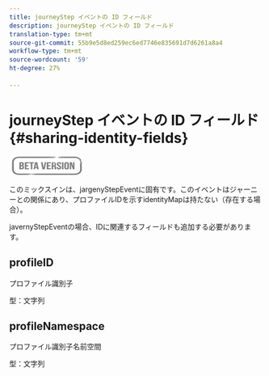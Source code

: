 ```yaml
---
title: journeyStep イベントの ID フィールド
description: journeyStep イベントの ID フィールド
translation-type: tm+mt
source-git-commit: 55b9e5d8ed259ec6ed7746e835691d7d6261a8a4
workflow-type: tm+mt
source-wordcount: '59'
ht-degree: 27%

---
```


# journeyStep イベントの ID フィールド {#sharing-identity-fields}

![](../assets/do-not-localize/badge.png)

このミックスインは、jargenyStepEventに固有です。このイベントはジャーニーとの関係にあり、プロファイルIDを示すidentityMapは持たない（存在する場合）。

javernyStepEventの場合、IDに関連するフィールドも追加する必要があります。

## profileID

プロファイル識別子

型：文字列

## profileNamespace

プロファイル識別子名前空間

型：文字列
